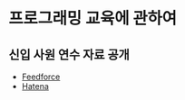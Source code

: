 # 프로그래밍 교육에 관하여

## 신입 사원 연수 자료 공개

- [Feedforce](https://developer.feedforce.jp/entry/2018/10/18/140000)
- [Hatena](https://github.com/hatena/Hatena-Textbook)
